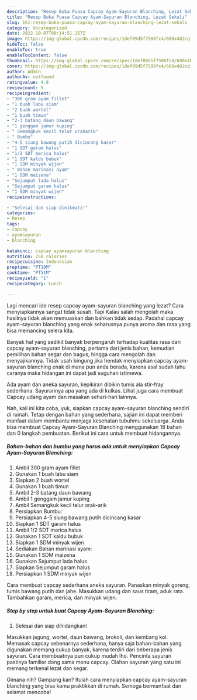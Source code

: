 ```yaml
---
description: "Resep Buka Puasa Capcay Ayam-Sayuran Blanching, Lezat Sekali"
title: "Resep Buka Puasa Capcay Ayam-Sayuran Blanching, Lezat Sekali"
slug: 161-resep-buka-puasa-capcay-ayam-sayuran-blanching-lezat-sekali
category: Uncategorized
date: 2022-10-07T00:14:51.157Z
image: https://img-global.cpcdn.com/recipes/1def89d5f7508fc4/680x482cq70/capcay-ayam-sayuran-blanching-foto-resep-utama.jpg
hideToc: false
enableToc: true
enableTocContent: false
thumbnail: https://img-global.cpcdn.com/recipes/1def89d5f7508fc4/680x482cq70/capcay-ayam-sayuran-blanching-foto-resep-utama.jpg
cover: https://img-global.cpcdn.com/recipes/1def89d5f7508fc4/680x482cq70/capcay-ayam-sayuran-blanching-foto-resep-utama.jpg
author: Admin
authorAv: notfound
ratingvalue: 4.8
reviewcount: 5
recipeingredient:
- "300 gram ayam fillet"
- "1 buah labu siam"
- "2 buah wortel"
- "1 buah timun"
- "2-3 batang daun bawang"
- "1 genggam jamur kuping"
- " Semangkuk kecil telur orakarik"
- " Bumbu"
- "4-5 siung bawang putih dicincang kasar"
- "1 SDT garam halus"
- "1/2 SDT merica halus"
- "1 SDT kaldu bubuk"
- "1 SDM minyak wijen"
- " Bahan marinasi ayam"
- "1 SDM maizena"
- "Sejumput lada halus"
- "Sejumput garam halus"
- "1 SDM minyak wijen"
recipeinstructions:

- "Selesai dan siap dinikmati!"
categories:
- Resep
tags:
- capcay
- ayamsayuran
- blanching

katakunci: capcay ayamsayuran blanching 
nutrition: 258 calories
recipecuisine: Indonesian
preptime: "PT10M"
cooktime: "PT51M"
recipeyield: "1"
recipecategory: Lunch

---
```



Lagi mencari ide resep capcay ayam-sayuran blanching yang lezat? Cara menyiapkannya sangat tidak susah. Tapi Kalau salah mengolah maka hasilnya tidak akan memuaskan dan bahkan tidak sedap. Padahal capcay ayam-sayuran blanching yang enak seharusnya punya aroma dan rasa yang bisa memancing selera kita.


Banyak hal yang sedikit banyak berpengaruh terhadap kualitas rasa dari capcay ayam-sayuran blanching, pertama dari jenis bahan, kemudian pemilihan bahan segar dan bagus, hingga cara mengolah dan menyajikannya. Tidak usah bingung jika hendak menyiapkan capcay ayam-sayuran blanching enak di mana pun anda berada, karena asal sudah tahu caranya maka hidangan ini dapat jadi suguhan istimewa.

Ada ayam dan aneka sayuran, kepikiran dibikin tumis ala stir-fray sederhana. Sayurannya apa yang ada di kulkas. Lihat juga cara membuat Capcay udang ayam dan masakan sehari-hari lainnya.


Nah, kali ini kita coba, yuk, siapkan capcay ayam-sayuran blanching sendiri di rumah. Tetap dengan bahan yang sederhana, sajian ini dapat memberi manfaat dalam membantu menjaga kesehatan tubuhmu sekeluarga. Anda bisa membuat Capcay Ayam-Sayuran Blanching menggunakan 18 bahan dan 0 langkah pembuatan. Berikut ini cara untuk membuat hidangannya.

<!--inarticleads1-->

##### Bahan-bahan dan bumbu yang harus ada untuk menyiapkan Capcay Ayam-Sayuran Blanching:

1. Ambil 300 gram ayam fillet
1. Gunakan 1 buah labu siam
1. Siapkan 2 buah wortel
1. Gunakan 1 buah timun
1. Ambil 2-3 batang daun bawang
1. Ambil 1 genggam jamur kuping
1. Ambil  Semangkuk kecil telur orak-arik
1. Persiapkan  Bumbu:
1. Persiapkan 4-5 siung bawang putih dicincang kasar
1. Siapkan 1 SDT garam halus
1. Ambil 1/2 SDT merica halus
1. Gunakan 1 SDT kaldu bubuk
1. Siapkan 1 SDM minyak wijen
1. Sediakan  Bahan marinasi ayam:
1. Gunakan 1 SDM maizena
1. Gunakan Sejumput lada halus
1. Siapkan Sejumput garam halus
1. Persiapkan 1 SDM minyak wijen


Cara membuat capcay sederhana aneka sayuran. Panaskan minyak goreng, tumis bawang putih dan jahe. Masukkan udang dan saus tiram, aduk rata. Tambahkan garam, merica, dan minyak wijen. 

<!--inarticleads2-->

##### Step by step untuk buat Capcay Ayam-Sayuran Blanching:


1. Selesai dan siap dihidangkan!

Masukkan jagung, wortel, daun bawang, brokoli, dan kembang kol. Memasak capcay sebenarnya sederhana, hanya saja bahan-bahan yang digunakan memang cukup banyak, karena terdiri dari beberapa jenis sayuran. Cara membuatnya pun cukup mudah lho. Pencinta sayuran pastinya familier dong sama menu capcay. Olahan sayuran yang satu ini memang terkenal lezat dan segar. 

Gimana nih? Gampang kan? Itulah cara menyiapkan capcay ayam-sayuran blanching yang bisa kamu praktikkan di rumah. Semoga bermanfaat dan selamat mencoba!
